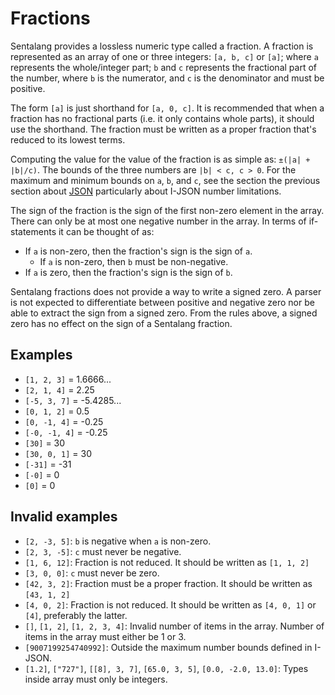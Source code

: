 
# Fractions

Sentalang provides a lossless numeric type called a fraction. A fraction is represented as an array of one or three integers: `[a, b, c]` or `[a]`; where `a` represents the whole/integer part; `b` and `c` represents the fractional part of the number, where `b` is the numerator, and `c` is the denominator and must be positive. 

The form `[a]` is just shorthand for `[a, 0, c]`. It is recommended that when a fraction has no fractional parts (i.e. it only contains whole parts), it should use the shorthand. The fraction must be written as a proper fraction that's reduced to its lowest terms.

Computing the value for the value of the fraction is as simple as: `±(|a| + |b|/c)`. The bounds of the three numbers are `|b| < c, c > 0`. For the maximum and minimum bounds on `a`, `b`, and `c`, see the section the previous section about [JSON](./json.md) particularly about I-JSON number limitations.

The sign of the fraction is the sign of the first non-zero element in the array. There can only be at most one negative number in the array. In terms of if-statements it can be thought of as:
- If `a` is non-zero, then the fraction's sign is the sign of `a`.
	- If `a` is non-zero, then `b` must be non-negative.
- If `a` is zero, then the fraction's sign is the sign of `b`.

Sentalang fractions does not provide a way to write a signed zero. A parser is not expected to differentiate between positive and negative zero nor be able to extract the sign from a signed zero. From the rules above, a signed zero has no effect on the sign of a Sentalang fraction.

## Examples
- `[1, 2, 3]` = 1.6666...
- `[2, 1, 4]` = 2.25
- `[-5, 3, 7]` = -5.4285...
- `[0, 1, 2]` = 0.5
- `[0, -1, 4]` = -0.25
- `[-0, -1, 4]` = -0.25
- `[30]` = 30
- `[30, 0, 1]` = 30
- `[-31]` = -31
- `[-0]` = 0
- `[0]` = 0

## Invalid examples
- `[2, -3, 5]`: `b` is negative when `a` is non-zero.
- `[2, 3, -5]`: `c` must never be negative.
- `[1, 6, 12]`: Fraction is not reduced. It should be written as `[1, 1, 2]`
- `[3, 0, 0]`: `c` must never be zero.
- `[42, 3, 2]`: Fraction must be a proper fraction. It should be written as `[43, 1, 2]`
- `[4, 0, 2]`: Fraction is not reduced. It should be written as `[4, 0, 1]` or `[4]`, preferably the latter.
- `[]`, `[1, 2]`, `[1, 2, 3, 4]`: Invalid number of items in the array. Number of items in the array must either be 1 or 3.
- `[9007199254740992]`: Outside the maximum number bounds defined in I-JSON.
- `[1.2]`, `["727"]`, `[[8], 3, 7]`, `[65.0, 3, 5]`, `[0.0, -2.0, 13.0]`: Types inside array must only be integers.
